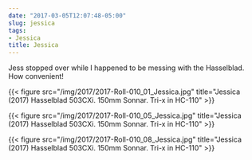 ```yaml
---
date: "2017-03-05T12:07:48-05:00"
slug: jessica
tags:
- Jessica
title: Jessica
---
```


Jess stopped over while I happened to be messing with the Hasselblad.
How convenient!

{{< figure src="/img/2017/2017-Roll-010_01_Jessica.jpg" title="Jessica (2017) Hasselblad 503CXi. 150mm Sonnar. Tri-x in HC-110" >}}

{{< figure src="/img/2017/2017-Roll-010_05_Jessica.jpg" title="Jessica (2017) Hasselblad 503CXi. 150mm Sonnar. Tri-x in HC-110" >}}

{{< figure src="/img/2017/2017-Roll-010_08_Jessica.jpg" title="Jessica (2017) Hasselblad 503CXi. 150mm Sonnar. Tri-x in HC-110" >}}
